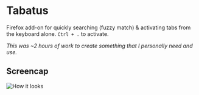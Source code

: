 # Tabatus

Firefox add-on for quickly searching (fuzzy match) & activating tabs from the keyboard alone. `Ctrl + .` to activate.

*This was ~2 hours of work to create something that I personally need and use.*

## Screencap
![How it looks](https://raw.githubusercontent.com/jokokko/tabatus/gh-pages/misc/screencap.png)